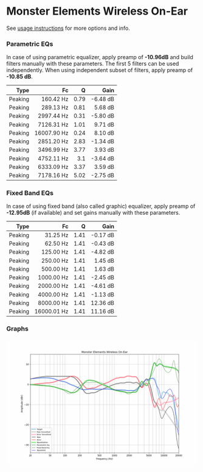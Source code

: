 # Monster Elements Wireless On-Ear
See [usage instructions](https://github.com/jaakkopasanen/AutoEq#usage) for more options and info.

### Parametric EQs
In case of using parametric equalizer, apply preamp of **-10.96dB** and build filters manually
with these parameters. The first 5 filters can be used independently.
When using independent subset of filters, apply preamp of **-10.85 dB**.

| Type    | Fc          |    Q | Gain     |
|--------:|------------:|-----:|---------:|
| Peaking | 160.42 Hz   | 0.79 | -6.48 dB |
| Peaking | 289.13 Hz   | 0.81 | 5.68 dB  |
| Peaking | 2997.44 Hz  | 0.31 | -5.80 dB |
| Peaking | 7126.31 Hz  | 1.01 | 9.71 dB  |
| Peaking | 16007.90 Hz | 0.24 | 8.10 dB  |
| Peaking | 2851.20 Hz  | 2.83 | -1.34 dB |
| Peaking | 3496.99 Hz  | 3.77 | 3.93 dB  |
| Peaking | 4752.11 Hz  | 3.1  | -3.64 dB |
| Peaking | 6333.09 Hz  | 3.37 | 3.59 dB  |
| Peaking | 7178.16 Hz  | 5.02 | -2.75 dB |

### Fixed Band EQs
In case of using fixed band (also called graphic) equalizer, apply preamp of **-12.95dB**
(if available) and set gains manually with these parameters.

| Type    | Fc          |    Q | Gain     |
|--------:|------------:|-----:|---------:|
| Peaking | 31.25 Hz    | 1.41 | -0.17 dB |
| Peaking | 62.50 Hz    | 1.41 | -0.43 dB |
| Peaking | 125.00 Hz   | 1.41 | -4.82 dB |
| Peaking | 250.00 Hz   | 1.41 | 1.45 dB  |
| Peaking | 500.00 Hz   | 1.41 | 1.63 dB  |
| Peaking | 1000.00 Hz  | 1.41 | -2.45 dB |
| Peaking | 2000.00 Hz  | 1.41 | -4.61 dB |
| Peaking | 4000.00 Hz  | 1.41 | -1.13 dB |
| Peaking | 8000.00 Hz  | 1.41 | 12.36 dB |
| Peaking | 16000.01 Hz | 1.41 | 11.16 dB |

### Graphs
![](./Monster%20Elements%20Wireless%20On-Ear.png)